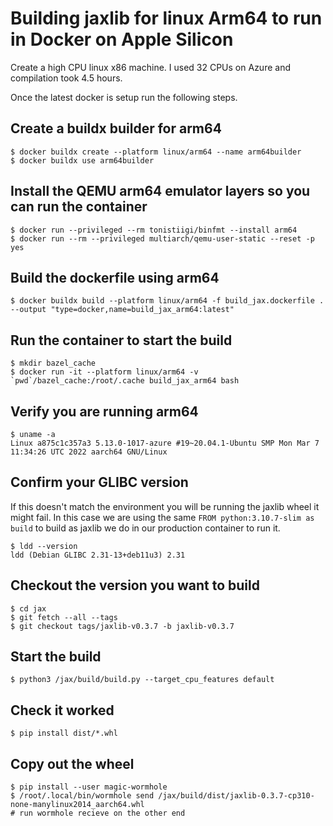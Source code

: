 # Building jaxlib for linux Arm64 to run in Docker on Apple Silicon

Create a high CPU linux x86 machine. I used 32 CPUs on Azure and compilation took 4.5 hours.

Once the latest docker is setup run the following steps.

## Create a buildx builder for arm64

```
$ docker buildx create --platform linux/arm64 --name arm64builder
$ docker buildx use arm64builder
```

## Install the QEMU arm64 emulator layers so you can run the container

```
$ docker run --privileged --rm tonistiigi/binfmt --install arm64
$ docker run --rm --privileged multiarch/qemu-user-static --reset -p yes
```

## Build the dockerfile using arm64

```
$ docker buildx build --platform linux/arm64 -f build_jax.dockerfile . --output "type=docker,name=build_jax_arm64:latest"
```

## Run the container to start the build

```
$ mkdir bazel_cache
$ docker run -it --platform linux/arm64 -v `pwd`/bazel_cache:/root/.cache build_jax_arm64 bash
```

## Verify you are running arm64

```
$ uname -a
Linux a875c1c357a3 5.13.0-1017-azure #19~20.04.1-Ubuntu SMP Mon Mar 7 11:34:26 UTC 2022 aarch64 GNU/Linux
```

## Confirm your GLIBC version

If this doesn't match the environment you will be running the jaxlib wheel it might fail.
In this case we are using the same `FROM python:3.10.7-slim as build` to build as jaxlib we do in our production container to run it.

```
$ ldd --version
ldd (Debian GLIBC 2.31-13+deb11u3) 2.31
```

## Checkout the version you want to build

```
$ cd jax
$ git fetch --all --tags
$ git checkout tags/jaxlib-v0.3.7 -b jaxlib-v0.3.7
```

## Start the build

```
$ python3 /jax/build/build.py --target_cpu_features default
```

## Check it worked

```
$ pip install dist/*.whl
```

## Copy out the wheel

```
$ pip install --user magic-wormhole
$ /root/.local/bin/wormhole send /jax/build/dist/jaxlib-0.3.7-cp310-none-manylinux2014_aarch64.whl
# run wormhole recieve on the other end
```
